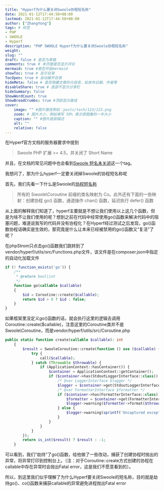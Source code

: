 ```yaml
---
title: "Hyperf为什么要关闭Swoole协程短名称"
date: 2021-01-12T17:44:50+08:00
lastmod: 2021-01-12T17:44:50+08:00
author: ["ZhangYong"]
tags: # 标签
- PHP
- SWOOLE
- Hyperf
description: "PHP SWOOLE Hyperf为什么要关闭Swoole协程短名称"
weight:
slug: ""
draft: false # 是否为草稿
comments: true # 本页面是否显示评论
mermaid: true #是否开启mermaid
showToc: true # 显示目录
TocOpen: true # 自动展开目录
hideMeta: false # 是否隐藏文章的元信息，如发布日期、作者等
disableShare: true # 底部不显示分享栏
hideSummary: false
ShowWordCount: true
ShowBreadCrumbs: true #顶部显示路径
cover:
    image: "" #图片路径例如：posts/tech/123/123.png
    zoom: # 图片大小，例如填写 50% 表示原图像的一半大小
    caption: "" #图片底部描述
    alt: ""
    relative: false
---
```


在Hyperf官方文档的服务器要求中提到
>Swoole PHP 扩展 >= 4.5，并关闭了 Short Name

并且，在文档的常见问题中也会看到[Swoole 短名未关闭](https://hyperf.wiki/2.0/#/zh-cn/quick-start/questions?id=swoole-%e7%9f%ad%e5%90%8d%e6%9c%aa%e5%85%b3%e9%97%ad)这一个tag。

我想问了，那为什么hyperf一定要关闭掉Swoole的协程短名称呢

首先，我们先看一下什么是Swoole的[协程短名称](https://wiki.swoole.com/#/other/alias?id=%e5%8d%8f%e7%a8%8b%e7%9f%ad%e5%90%8d%e7%a7%b0)
> 所有的 Swoole\Coroutine 前缀的类名映射为 Co。此外还有下面的一些映射：创建协程 go() 函数，通道操作 chan() 函数，延迟执行 defer() 函数

从上面的解释我们知道了，hyperf主要就是不想让我们使用以上这几个函数，但是为啥不让我们使用的呢？想到之前在代码中经常使用go()函数来解决代码中的阻塞问题，难道说我写的代码并没有协程化？在Hyperf经过测试之后发现，go()函数协程话确实是生效的，那究竟是什么让本来已经被禁用的go()函数又“复活”了呢？

在phpStrom只点击go()函数我们跳转到了vendor/hyperf/utils/src/Functions.php文件，该文件是在composer.json中指定的自动化加载文件

```php
if (! function_exists('go')) {
    /**
     * @return bool|int
     */
    function go(callable $callable)
    {
        $id = Coroutine::create($callable);
        return $id > 0 ? $id : false;
    }
}
```
如果框架里没定义go()函数的话，就会执行这里的逻辑去调用Coroutine::create($callable)，注意这里的Coroutine类并不是Swoole\Coroutine，而是vendor/hyperf/utils/src/Coroutine.php

```php
public static function create(callable $callable): int
    {
        $result = SwooleCoroutine::create(function () use ($callable) {
            try {
                call($callable);
            } catch (Throwable $throwable) {
                if (ApplicationContext::hasContainer()) {
                    $container = ApplicationContext::getContainer();
                    if ($container->has(StdoutLoggerInterface::class)) {
                        /* @var LoggerInterface $logger */
                        $logger = $container->get(StdoutLoggerInterface::class);
                        /* @var FormatterInterface $formatter */
                        if ($container->has(FormatterInterface::class)) {
                            $formatter = $container->get(FormatterInterface::class);
                            $logger->warning($formatter->format($throwable));
                        } else {
                            $logger->warning(sprintf('Uncaptured exception[%s] detected in %s::%d.', get_class($throwable), $throwable->getFile(), $throwable->getLine()));
                        }
                    }
                }
            }
        });
        return is_int($result) ? $result : -1;
    }
```
可以看到，我们“劫持”了go()函数，给他做了一些改动，捕获了创建协程时抛出的异常，将异常打印到控制台上。（注：对于Coroutine::create方式创建的协程在callable中存在异常时会抛出Fatal error，这是我们不愿意看到的）。

所以，到这里我们似乎理解了为什么Hyperf要关闭Swoole的短名称，目的就是劫持go()、co()函数来捕获callable的异常避免进程抛出Fatal error
